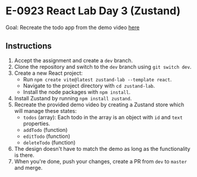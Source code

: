 # E-0923 React Lab Day 3 (Zustand)

Goal: Recreate the todo app from the demo video [here](https://drive.google.com/file/d/1Si4WeBPN6VkHaRy3HALL-YzBo6h3aRmz/view?usp=sharing)

## Instructions

1. Accept the assignment and create a `dev` branch.
2. Clone the repository and switch to the `dev` branch using `git switch dev`.
3. Create a new React project:
   - Run `npm create vite@latest zustand-lab --template react`.
   - Navigate to the project directory with `cd zustand-lab`.
   - Install the node packages with `npm install`.
4. Install Zustand by running `npm install zustand`.
5. Recreate the provided demo video by creating a Zustand store which will manage these states:
   - `todos` (array): Each todo in the array is an object with `id` and `text` properties.
   - `addTodo` (function)
   - `editTodo` (function)
   - `deleteTodo` (function)
6. The design doesn't have to match the demo as long as the functionality is there.
7. When you're done, push your changes, create a PR from `dev` to `master` and merge.
